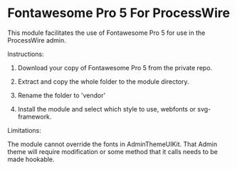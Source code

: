 Fontawesome Pro 5 For ProcessWire
=====================================

This module facilitates the use of Fontawesome Pro 5 for use in the ProcessWire admin.

Instructions:

1) Download your copy of Fontawesome Pro 5 from the private repo.
2) Extract and copy the whole folder to the module directory. 
3) Rename the folder to 'vendor'

4) Install the module and select which style to use, webfonts or svg-framework.

Limitations:

The module cannot override the fonts in AdminThemeUIKit. That Admin theme will require modification or some method that it calls needs to be made hookable.

